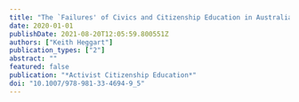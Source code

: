 ```yaml
---
title: "The `Failures' of Civics and Citizenship Education in Australia"
date: 2020-01-01
publishDate: 2021-08-20T12:05:59.800551Z
authors: ["Keith Heggart"]
publication_types: ["2"]
abstract: ""
featured: false
publication: "*Activist Citizenship Education*"
doi: "10.1007/978-981-33-4694-9_5"
---
```


